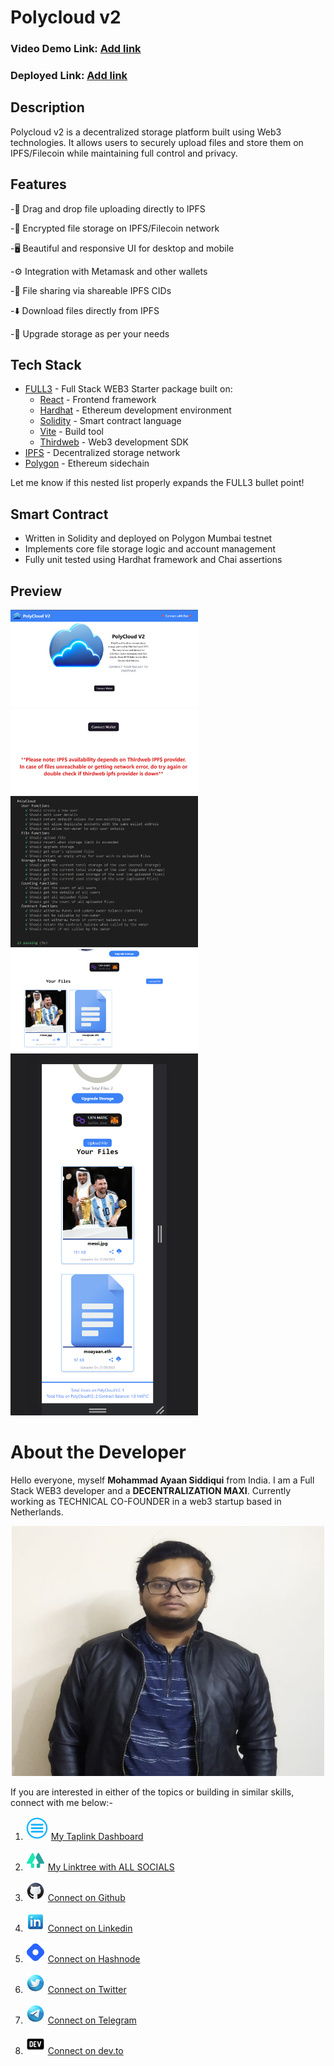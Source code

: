 # Polycloud v2

### Video Demo Link: [Add link](https://example.com)

### Deployed Link: [Add link](https://example.com) 

## Description

Polycloud v2 is a decentralized storage platform built using Web3 technologies. It allows users to securely upload files and store them on IPFS/Filecoin while maintaining full control and privacy.

## Features

-📁 Drag and drop file uploading directly to IPFS

-🔐 Encrypted file storage on IPFS/Filecoin network

-🖥️ Beautiful and responsive UI for desktop and mobile

-⚙️ Integration with Metamask and other wallets

-🤝 File sharing via shareable IPFS CIDs

-⬇️ Download files directly from IPFS

-💽 Upgrade storage as per your needs


## Tech Stack

- [FULL3](https://www.npmjs.com/package/full3) - Full Stack WEB3 Starter package built on:
  - [React](https://reactjs.org/) - Frontend framework
  - [Hardhat](https://hardhat.org/) - Ethereum development environment 
  - [Solidity](https://docs.soliditylang.org/) - Smart contract language
  - [Vite](https://vitejs.dev/) - Build tool
  - [Thirdweb](https://thirdweb.com/) - Web3 development SDK
- [IPFS](https://ipfs.io/) - Decentralized storage network  
- [Polygon](https://polygon.technology/) - Ethereum sidechain

Let me know if this nested list properly expands the FULL3 bullet point!

## Smart Contract

- Written in Solidity and deployed on Polygon Mumbai testnet
- Implements core file storage logic and account management
- Fully unit tested using Hardhat framework and Chai assertions



## Preview

<img src="../public/PolyCloudv2_1.png" width="300"> <img src="../public/PolyCloudv2_2.png" width="300"> <img src="../public/PolyCloudv2_3.png" width="300"> <img src="../public/PolyCloudv2_4.png" width="300"> <img src="../public/PolyCloudv2_5.png" width="300"> 

# About the Developer

Hello everyone, myself **Mohammad Ayaan Siddiqui** from India. I am a Full Stack WEB3 developer and a **DECENTRALIZATION MAXI**. Currently working as TECHNICAL CO-FOUNDER in a web3 startup based in Netherlands.


<p align="center">
<img src="../public/profile.jpg" alt="profile" style="height: 400px; width:500px;"/>
</p>

If you are interested in either of the topics or building in similar skills, connect with me below:-

1.  ![Alt text](../public/taplink.png "Taplink") [My Taplink Dashboard](https://moayaan.taplink.ws/)


2. ![Alt text](../public/linktree.png "linktree") [My Linktree with ALL SOCIALS](https://linktr.ee/ayaaneth)
3. ![Alt text](../public/github.png "github") [Connect on Github](https://github.com/moayaan1911)
4. ![Alt text](../public/linkedin.png "linkedin") [Connect on Linkedin](www.linkedin.com/in/ayaaneth)
5. ![Alt text](../public/hashnode.png "dev") [Connect on Hashnode](https://moayaan.hashnode.dev/)
6. ![Alt text](../public/twitter.png "twitter") [Connect on Twitter](https://www.twitter.com/usdisshitcoin)
7. ![Alt text](../public/telegram.png "telegram") [Connect on Telegram](https://t.me/usdisshitcoin)
8. ![Alt text](../public/dev.png "dev") [Connect on dev.to](https://dev.to/moayaan1911)